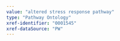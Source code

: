 ```yaml
---
value: "altered stress response pathway"
type: "Pathway Ontology"
xref-identifier: "0001545"
xref-dataSource: "PW"
---
```

